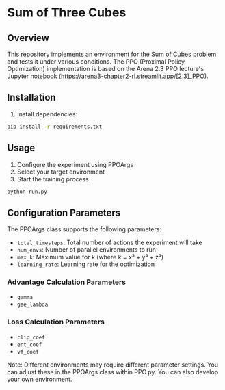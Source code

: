 # Sum of Three Cubes

## Overview
This repository implements an environment for the Sum of Cubes problem and tests it under various conditions. The PPO (Proximal Policy Optimization) implementation is based on the Arena 2.3 PPO lecture's Jupyter notebook (https://arena3-chapter2-rl.streamlit.app/[2.3]_PPO).

## Installation

1. Install dependencies:
```bash
pip install -r requirements.txt
```

## Usage

1. Configure the experiment using PPOArgs
2. Select your target environment
3. Start the training process
```bash
python run.py
```

## Configuration Parameters

The PPOArgs class supports the following parameters:

- `total_timesteps`: Total number of actions the experiment will take
- `num_envs`: Number of parallel environments to run
- `max_k`: Maximum value for k (where k = x³ + y³ + z³)
- `learning_rate`: Learning rate for the optimization

### Advantage Calculation Parameters
- `gamma`
- `gae_lambda`

### Loss Calculation Parameters
- `clip_coef`
- `ent_coef`
- `vf_coef`

Note: Different environments may require different parameter settings. You can adjust these in the PPOArgs class within PPO.py.
You can also develop your own environment.

